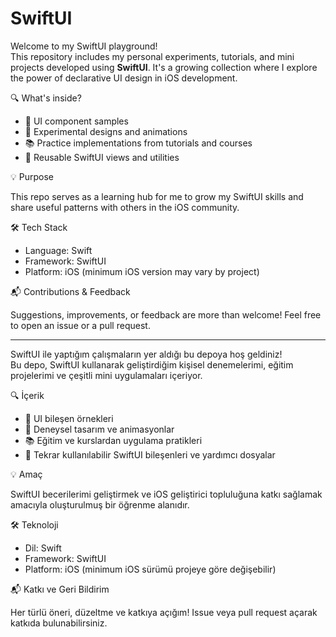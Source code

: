 # SwiftUI

Welcome to my SwiftUI playground!  
This repository includes my personal experiments, tutorials, and mini projects developed using **SwiftUI**. It's a growing collection where I explore the power of declarative UI design in iOS development.

 🔍 What's inside?

- 📱 UI component samples  
- 🧪 Experimental designs and animations  
- 📚 Practice implementations from tutorials and courses  
- 🚀 Reusable SwiftUI views and utilities  

 💡 Purpose

This repo serves as a learning hub for me to grow my SwiftUI skills and share useful patterns with others in the iOS community.

🛠 Tech Stack

- Language: Swift  
- Framework: SwiftUI  
- Platform: iOS (minimum iOS version may vary by project)

 📬 Contributions & Feedback

Suggestions, improvements, or feedback are more than welcome! Feel free to open an issue or a pull request.

---


SwiftUI ile yaptığım çalışmaların yer aldığı bu depoya hoş geldiniz!  
Bu depo, SwiftUI kullanarak geliştirdiğim kişisel denemelerimi, eğitim projelerimi ve çeşitli mini uygulamaları içeriyor.

 🔍 İçerik

- 📱 UI bileşen örnekleri  
- 🧪 Deneysel tasarım ve animasyonlar  
- 📚 Eğitim ve kurslardan uygulama pratikleri  
- 🚀 Tekrar kullanılabilir SwiftUI bileşenleri ve yardımcı dosyalar  

 💡 Amaç

SwiftUI becerilerimi geliştirmek ve iOS geliştirici topluluğuna katkı sağlamak amacıyla oluşturulmuş bir öğrenme alanıdır.

🛠 Teknoloji

- Dil: Swift  
- Framework: SwiftUI  
- Platform: iOS (minimum iOS sürümü projeye göre değişebilir)

 📬 Katkı ve Geri Bildirim

Her türlü öneri, düzeltme ve katkıya açığım! Issue veya pull request açarak katkıda bulunabilirsiniz.



